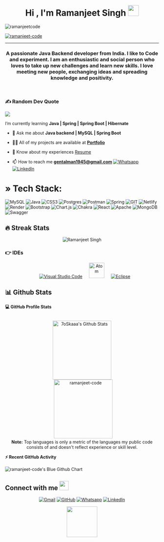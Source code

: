 
<h1 align="center">Hi , I'm Ramanjeet Singh <img src="https://media.giphy.com/media/hvRJCLFzcasrR4ia7z/giphy.gif" width="35"></h1>
<p align="center">
<p align="left"> <img src="https://komarev.com/ghpvc/?username=ramanjeet-code&label=Profile%20views&color=0e75b6&style=flat" alt="ramanjeetcode" /> </p>
</p>
<p align="left"> <a href="https://github.com/ryo-ma/github-profile-trophy"><img src="https://github-profile-trophy.vercel.app/?username=ramanjeet-code" alt="ramanjeet-code" /></a> </p>
<hr/>
<h3 align="center">A passionate Java Backend developer from India. I like to Code and experiment. I am an enthusiastic and social person who loves to take up new challenges and learn new skills. I love meeting new people, exchanging ideas and spreading knowledge and positivity.</h3>
<br>





### ✍️ Random Dev Quote
![](https://quotes-github-readme.vercel.app/api?type=horizontal&theme=radical)



<!-- Proudly created with GPRM ( https://gprm.itsvg.in ) -->


 I’m currently learning **Java | Spring | Spring Boot | Hibernate**

- 💬 Ask me about **Java backend | MySQL | Spring Boot**

- 👨‍💻 All of my projects are available at **[Portfolio](https://ramanjeet-code.github.io/ramanjeet.me/)**


- 📄 Know about my experiences <a href="https://drive.google.com/file/d/1XUXhO1m5SKSJLHMKoIvDVlTCm50Uf3FB/view?usp=sharing" target="blank">Resume</a>  
- 📫 How to reach me **gentalman1945@gmail.com**
<a href="https://wa.me/9354185068" target="_blank"><img src="https://img.shields.io/badge/whatsapp-%2325D366.svg?style=plastic&logo=whatsapp&logoColor=white" alt="Whatsapp"/></a>
<a href="https://www.linkedin.com/in/raman0001/" target="_blank"><img src="https://img.shields.io/badge/linkedin-%230A66C2.svg?style=plastic&logo=linkedin&logoColor=white" alt="LinkedIn"/></a>
	


<!--   <a href="https://www.w3schools.com/css/" target="_blank"> -->
    
  
# » Tech Stack:
![MySQL](https://img.shields.io/badge/mysql-%2300000f.svg?style=for-the-badge&logo=mysql&logoColor=white)
![Java](https://img.shields.io/badge/java-%23ED8B00.svg?style=for-the-badge&logo=openjdk&logoColor=white) ![CSS3](https://img.shields.io/badge/css3-%231572B6.svg?style=for-the-badge&logo=css3&logoColor=white) ![Postgres](https://img.shields.io/badge/postgres-%23316192.svg?style=for-the-badge&logo=postgresql&logoColor=white) ![Postman](https://img.shields.io/badge/Postman-FF6C37?style=for-the-badge&logo=postman&logoColor=white) ![Spring](https://img.shields.io/badge/spring-%236DB33F.svg?style=for-the-badge&logo=spring&logoColor=white) ![GIT](https://img.shields.io/badge/Git-fc6d26?style=for-the-badge&logo=git&logoColor=white) ![Netlify](https://img.shields.io/badge/netlify-%23000000.svg?style=for-the-badge&logo=netlify&logoColor=#00C7B7) ![Render](https://img.shields.io/badge/Render-%46E3B7.svg?style=for-the-badge&logo=render&logoColor=white) ![Bootstrap](https://img.shields.io/badge/bootstrap-%238511FA.svg?style=for-the-badge&logo=bootstrap&logoColor=white) ![Chart.js](https://img.shields.io/badge/chart.js-F5788D.svg?style=for-the-badge&logo=chart.js&logoColor=white) ![Chakra](https://img.shields.io/badge/chakra-%234ED1C5.svg?style=for-the-badge&logo=chakraui&logoColor=white) ![React](https://img.shields.io/badge/react-%2320232a.svg?style=for-the-badge&logo=react&logoColor=%2361DAFB) ![Apache](https://img.shields.io/badge/apache-%23D42029.svg?style=for-the-badge&logo=apache&logoColor=white) ![MongoDB](https://img.shields.io/badge/MongoDB-%234ea94b.svg?style=for-the-badge&logo=mongodb&logoColor=white) ![Swagger](https://img.shields.io/badge/-Swagger-%23Clojure?style=for-the-badge&logo=swagger&logoColor=white)

## 🔥 Streak Stats

<p align="center"><img src="https://github-readme-streak-stats.herokuapp.com/?user=ramanjeet-code&theme=merko" alt="Ramanjeet Singh" /></p>
 

 ### 👉 IDEs
 
<p align="center">
  &emsp;
    <a href="#"><img alt="Visual Studio Code" src="https://img.shields.io/badge/Visual%20Studio%20Code-0078d7.svg?style=plastic&logo=visual-studio-code&logoColor=white"></a>
  &emsp;
    <a href="#"><img alt="Atom" src="https://www.preemptive.com/wp-content/uploads/2022/05/SP-work.png?&style=plastic&logo=atom&logoColor=white" width="50px" height="50px" /></a>
  &emsp;
    <a href="#"><img alt="Eclipse" src="https://img.shields.io/badge/eclipse%20ide-%232C2255.svg?&style=plastic&logo=eclipse%20ide&logoColor=white" /></a>
</p>


## 📊 Github Stats

  <summary><b>💻 GitHub Profile Stats</b></summary>
  <br/> 
  <p align="center">
    <a href="https://github.com/ramanjeet-code/github-readme-stats"><img alt="7oSkaaa's Github Stats" src="https://github-readme-stats.vercel.app/api?username=ramanjeet-code&show_icons=true&count_private=true&theme=merko" height="192px"/></a>
<br/>
  &nbsp;
	  <img src="https://github-readme-stats.vercel.app/api/top-langs?username=ramanjeet-code&langs_count=10&show_icons=true&locale=en&layout=compact&theme=merko" alt="ramanjeet-code" height="192px"/>
  <br/>
  <b>Note:</b> Top languages is only a metric of the languages my public code consists of and doesn't reflect experience or skill level.
  </p>


  <summary><b>⚡ Recent GitHub Activity</b></summary>
  <br/>
<!--  GitHub Activity Graph --> 
 <img src="https://ghchart.rshah.org/013220/ramanjeet-code" alt="ramanjeet-code's Blue Github Chart" />

<!--<img src="https://github-readme-activity-graph.cyclic.app/graph?username=ramanjeet-code&theme=merko"/>-->


## Connect with me <img src="https://media.giphy.com/media/iY8CRBdQXODJSCERIr/giphy.gif" width="30px">
<p align="center">
	<a href="mailto:gentalman1945@gmail.com" target="_blank"><img img src="https://img.shields.io/badge/gmail-%23EA4335.svg?style=plastic&logo=gmail&logoColor=white" alt="Gmail"/></a>
	<a href="https://github.com/ramanjeet-code" target="_blank"><img src="https://img.shields.io/badge/github-%23181717.svg?style=plastic&logo=github&logoColor=white" alt="GitHub"/></a>
	<a href="https://wa.me/9354168826" target="_blank"><img src="https://img.shields.io/badge/whatsapp-%2325D366.svg?style=plastic&logo=whatsapp&logoColor=white" alt="Whatsapp"/></a>
	<a href="https://www.linkedin.com/in/raman0001/" target="_blank"><img src="https://img.shields.io/badge/linkedin-%230A66C2.svg?style=plastic&logo=linkedin&logoColor=white" alt="LinkedIn"/></a>
	

<div id="header" align="center">
 <a href="https://ramanjeet-code.github.io/ramanjeet.me/"> <img src="https://image.shutterstock.com/image-vector/portfolio-word-banner-vector-illustration-260nw-1200433627.jpg" width="100"/></a>
</div></p>
